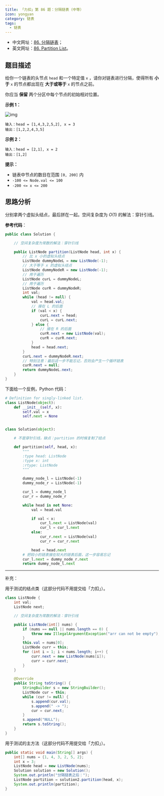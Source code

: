 ```yaml
---
title: 「力扣」第 86 题：分隔链表（中等）
icon: yongyan
category: 链表
tags:
  - 链表
---
```


+ 中文网址：[86. 分隔链表](https://leetcode-cn.com/problems/partition-list/description/)；
+ 英文网址：[86. Partition List](https://leetcode.com/problems/partition-list/description/)。

## 题目描述

给你一个链表的头节点 `head` 和一个特定值 `x` ，请你对链表进行分隔，使得所有 **小于** `x` 的节点都出现在 **大于或等于** `x` 的节点之前。

你应当 **保留** 两个分区中每个节点的初始相对位置。

**示例 1：**

![img](https://assets.leetcode.com/uploads/2021/01/04/partition.jpg)

```
输入：head = [1,4,3,2,5,2], x = 3
输出：[1,2,2,4,3,5]
```

**示例 2：**

```
输入：head = [2,1], x = 2
输出：[1,2]
```

**提示：**

- 链表中节点的数目在范围 `[0, 200]` 内
- `-100 <= Node.val <= 100`
- `-200 <= x <= 200`

## 思路分析

分别拿两个虚拟头结点，最后拼在一起。空间复杂度为 $O(1)$ 的解法：穿针引线。

**参考代码**：

```java
public class Solution {

    // 空间复杂度为常数的解法：穿针引线

    public ListNode partition(ListNode head, int x) {
        // 比 x 小的虚拟头结点
        ListNode dummyNodeL = new ListNode(-1);
        // 大于等于 x 的虚拟头结点
        ListNode dummyNodeR = new ListNode(-1);
        // 用于遍历
        ListNode curL = dummyNodeL;
        // 用于遍历
        ListNode curR = dummyNodeR;
        int val;
        while (head != null) {
            val = head.val;
            // 接在 L 的后面
            if (val < x) {
                curL.next = head;
                curL = curL.next;
            } else {
                // 接在 R 的后面
                curR.next = new ListNode(val);
                curR = curR.next;
            }
            head = head.next;
        }
        curL.next = dummyNodeR.next;
        // 特别注意：最后这一步不能忘记，否则会产生一个循环链表
        curR.next = null;
        return dummyNodeL.next;
    }
}
```

下面给一个反例，Python 代码：

```python
# Definition for singly-linked list.
class ListNode(object):
    def __init__(self, x):
        self.val = x
        self.next = None


class Solution(object):

    # 不是穿针引线，缺点：partition 的时候复制了结点

    def partition(self, head, x):
        """
        :type head: ListNode
        :type x: int
        :rtype: ListNode
        """

        dummy_node_l = ListNode(-1)
        dummy_node_r = ListNode(-1)

        cur_l = dummy_node_l
        cur_r = dummy_node_r

        while head is not None:
            val = head.val

            if val < x:
                cur_l.next = ListNode(val)
                cur_l = cur_l.next
            else:
                cur_r.next = ListNode(val)
                cur_r = cur_r.next

            head = head.next
        # 把较小的链表接在较大的链表后面，这一步容易忘记
        cur_l.next = dummy_node_r.next
        return dummy_node_l.next
```


---

补充：

用于测试的结点类（这部分代码不用提交给「力扣」）。

```java
class ListNode {
    int val;
    ListNode next;

    // 空间复杂度为常数的解法：穿针引线

    public ListNode(int[] nums) {
        if (nums == null || nums.length == 0) {
            throw new IllegalArgumentException("arr can not be empty");
        }
        this.val = nums[0];
        ListNode curr = this;
        for (int i = 1; i < nums.length; i++) {
            curr.next = new ListNode(nums[i]);
            curr = curr.next;
        }
    }

    @Override
    public String toString() {
        StringBuilder s = new StringBuilder();
        ListNode cur = this;
        while (cur != null) {
            s.append(cur.val);
            s.append(" -> ");
            cur = cur.next;
        }
        s.append("NULL");
        return s.toString();
    }
}
```


用于测试的主方法（这部分代码不用提交给「力扣」）。

```java
public static void main(String[] args) {
    int[] nums = {1, 4, 3, 2, 5, 2};
    int x = 3;
    ListNode head = new ListNode(nums);
    Solution solution = new Solution();
    System.out.println("分隔链表之后：");
    ListNode partition = solution2.partition(head, x);
    System.out.println(partition);
}
```
